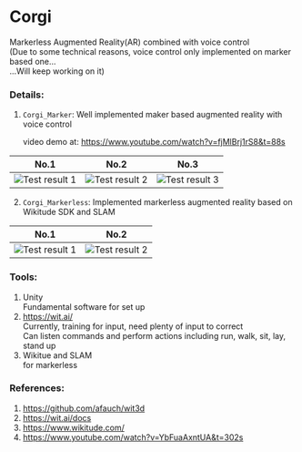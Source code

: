 # Corgi   
   
Markerless Augmented Reality(AR) combined with voice control  
(Due to some technical reasons, voice control only implemented on marker based one...   
...Will keep working on it)   

### Details:   
1. ```Corgi_Marker```: Well implemented maker based augmented reality with voice control   
   
    video demo at: https://www.youtube.com/watch?v=fjMlBrj1rS8&t=88s    

No.1             |  No.2           |  No.3
:-------------------------:|:-------------------------:|:-------------------------:
![](https://github.com/Aries0331/Corgi/blob/master/Corgi_Marker/Demo/1.jpg "Test result 1")  |  ![](https://github.com/Aries0331/Corgi/blob/master/Corgi_Marker/Demo/2.jpg "Test result 2")  |  ![](https://github.com/Aries0331/Corgi/blob/master/Corgi_Marker/Demo/3.jpg "Test result 3")    
     
   
2. ```Corgi_Markerless```: Implemented markerless augmented reality based on Wikitude SDK and SLAM     

No.1             |  No.2           
:-------------------------:|:-------------------------:
![](https://github.com/Aries0331/Corgi/blob/master/Corgi_Markerless/Demo/1.jpg "Test result 1")  |  ![](https://github.com/Aries0331/Corgi/blob/master/Corgi_Markerless/Demo/2.jpg "Test result 2")  
   
### Tools:   
1. Unity   
Fundamental software for set up  
2. https://wit.ai/   
Currently, training for input, need plenty of input to correct   
Can listen commands and perform actions including run, walk, sit, lay, stand up     
3. Wikitue and SLAM    
for markerless
   
### References:   
1. https://github.com/afauch/wit3d   
2. https://wit.ai/docs   
3. https://www.wikitude.com/   
4. https://www.youtube.com/watch?v=YbFuaAxntUA&t=302s
